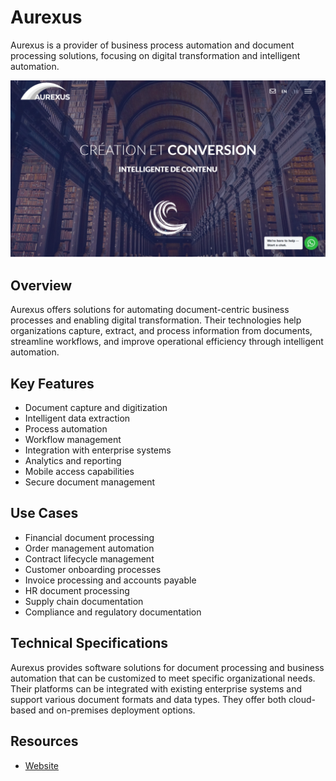 
# Aurexus

Aurexus is a provider of business process automation and document processing solutions, focusing on digital transformation and intelligent automation.

![Aurexus](./assets/aurexus.png)


## Overview

Aurexus offers solutions for automating document-centric business processes and enabling digital transformation. Their technologies help organizations capture, extract, and process information from documents, streamline workflows, and improve operational efficiency through intelligent automation.

## Key Features

- Document capture and digitization
- Intelligent data extraction
- Process automation
- Workflow management
- Integration with enterprise systems
- Analytics and reporting
- Mobile access capabilities
- Secure document management

## Use Cases

- Financial document processing
- Order management automation
- Contract lifecycle management
- Customer onboarding processes
- Invoice processing and accounts payable
- HR document processing
- Supply chain documentation
- Compliance and regulatory documentation

## Technical Specifications

Aurexus provides software solutions for document processing and business automation that can be customized to meet specific organizational needs. Their platforms can be integrated with existing enterprise systems and support various document formats and data types. They offer both cloud-based and on-premises deployment options.

## Resources

- [Website](https://www.aurexus.com)
